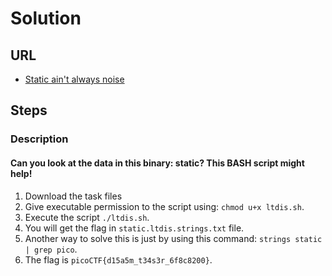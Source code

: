 # Solution

## URL
- [Static ain't always noise](https://play.picoctf.org/practice/challenge/163?page=1)

## Steps

### Description

#### Can you look at the data in this binary: static? This BASH script might help!
1. Download the task files
2. Give executable permission to the script using: `chmod u+x ltdis.sh`.
3. Execute the script `./ltdis.sh`.
4. You will get the flag in `static.ltdis.strings.txt` file.
5. Another way to solve this is just by using this command: `strings static | grep pico`.
6. The flag is `picoCTF{d15a5m_t34s3r_6f8c8200}`. 